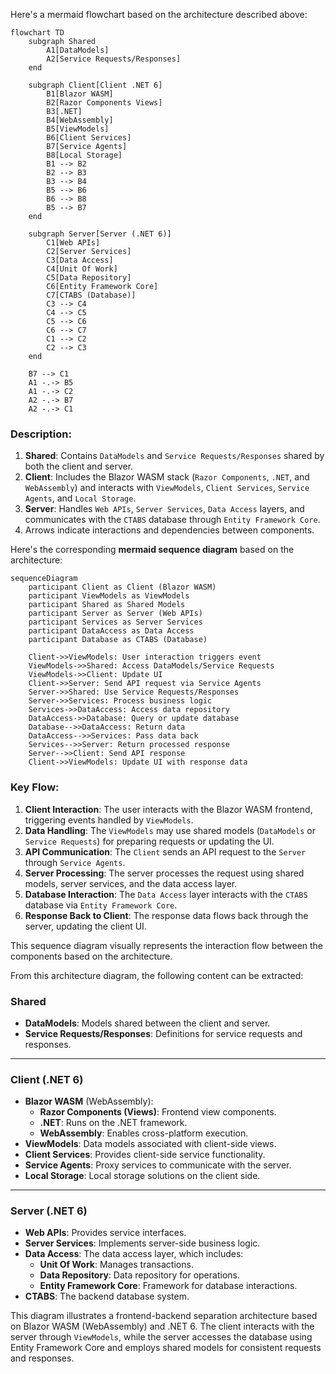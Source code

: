
Here's a mermaid flowchart based on the architecture described above:

```mermaid
flowchart TD
    subgraph Shared
        A1[DataModels]
        A2[Service Requests/Responses]
    end

    subgraph Client[Client .NET 6]
        B1[Blazor WASM]
        B2[Razor Components Views]
        B3[.NET]
        B4[WebAssembly]
        B5[ViewModels]
        B6[Client Services]
        B7[Service Agents]
        B8[Local Storage]
        B1 --> B2
        B2 --> B3
        B3 --> B4
        B5 --> B6
        B6 --> B8
        B5 --> B7
    end

    subgraph Server[Server (.NET 6)]
        C1[Web APIs]
        C2[Server Services]
        C3[Data Access]
        C4[Unit Of Work]
        C5[Data Repository]
        C6[Entity Framework Core]
        C7[CTABS (Database)]
        C3 --> C4
        C4 --> C5
        C5 --> C6
        C6 --> C7
        C1 --> C2
        C2 --> C3
    end

    B7 --> C1
    A1 -.-> B5
    A1 -.-> C2
    A2 -.-> B7
    A2 -.-> C1
```

### Description:
1. **Shared**: Contains `DataModels` and `Service Requests/Responses` shared by both the client and server.
2. **Client**: Includes the Blazor WASM stack (`Razor Components`, `.NET`, and `WebAssembly`) and interacts with `ViewModels`, `Client Services`, `Service Agents`, and `Local Storage`.
3. **Server**: Handles `Web APIs`, `Server Services`, `Data Access` layers, and communicates with the `CTABS` database through `Entity Framework Core`.
4. Arrows indicate interactions and dependencies between components.

Here's the corresponding **mermaid sequence diagram** based on the architecture:

```mermaid
sequenceDiagram
    participant Client as Client (Blazor WASM)
    participant ViewModels as ViewModels
    participant Shared as Shared Models
    participant Server as Server (Web APIs)
    participant Services as Server Services
    participant DataAccess as Data Access
    participant Database as CTABS (Database)

    Client->>ViewModels: User interaction triggers event
    ViewModels->>Shared: Access DataModels/Service Requests
    ViewModels->>Client: Update UI
    Client->>Server: Send API request via Service Agents
    Server->>Shared: Use Service Requests/Responses
    Server->>Services: Process business logic
    Services->>DataAccess: Access data repository
    DataAccess->>Database: Query or update database
    Database-->>DataAccess: Return data
    DataAccess-->>Services: Pass data back
    Services-->>Server: Return processed response
    Server-->>Client: Send API response
    Client->>ViewModels: Update UI with response data
```

### Key Flow:
1. **Client Interaction**: The user interacts with the Blazor WASM frontend, triggering events handled by `ViewModels`.
2. **Data Handling**: The `ViewModels` may use shared models (`DataModels` or `Service Requests`) for preparing requests or updating the UI.
3. **API Communication**: The `Client` sends an API request to the `Server` through `Service Agents`.
4. **Server Processing**: The server processes the request using shared models, server services, and the data access layer.
5. **Database Interaction**: The `Data Access` layer interacts with the `CTABS` database via `Entity Framework Core`.
6. **Response Back to Client**: The response data flows back through the server, updating the client UI.

This sequence diagram visually represents the interaction flow between the components based on the architecture.

From this architecture diagram, the following content can be extracted:

### Shared
- **DataModels**: Models shared between the client and server.
- **Service Requests/Responses**: Definitions for service requests and responses.

---

### Client (.NET 6)
- **Blazor WASM** (WebAssembly):
  - **Razor Components (Views)**: Frontend view components.
  - **.NET**: Runs on the .NET framework.
  - **WebAssembly**: Enables cross-platform execution.
- **ViewModels**: Data models associated with client-side views.
- **Client Services**: Provides client-side service functionality.
- **Service Agents**: Proxy services to communicate with the server.
- **Local Storage**: Local storage solutions on the client side.

---

### Server (.NET 6)
- **Web APIs**: Provides service interfaces.
- **Server Services**: Implements server-side business logic.
- **Data Access**: The data access layer, which includes:
  - **Unit Of Work**: Manages transactions.
  - **Data Repository**: Data repository for operations.
  - **Entity Framework Core**: Framework for database interactions.
- **CTABS**: The backend database system.

This diagram illustrates a frontend-backend separation architecture based on Blazor WASM (WebAssembly) and .NET 6. The client interacts with the server through `ViewModels`, while the server accesses the database using Entity Framework Core and employs shared models for consistent requests and responses.
